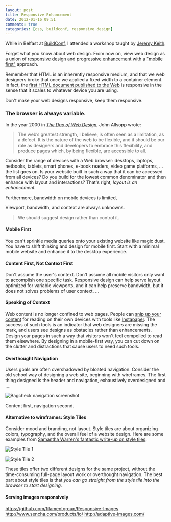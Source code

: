 ```yaml
---
layout: post
title: Responsive Enhancement
date: 2012-01-16 09:51
comments: true
categories: [css, buildconf, responsive design]
---
```


While in Belfast at [BuildConf](http://2011.buildconf.com), I attended a workshop taught by [Jeremy Keith](http://adactio.com). 

Forget what you know about web design. From now on, view web design as a union of [responsive design](http://www.alistapart.com/articles/responsive-web-design/) and [progressive enhancement](http://www.alistapart.com/articles/understandingprogressiveenhancement) with a ["mobile first"](http://www.lukew.com/ff/entry.asp?933) approach.

<!-- more -->

Remember that HTML is an inherently responsive medium, and that we web designers broke that once we applied a fixed width to a container element. In fact, the [first HTML document published to the Web](http://www.w3.org/History/19921103-hypertext/hypertext/WWW/TheProject.html) is responsive in the sense that it scales to whatever device you are using.

Don't make your web designs responsive, keep them responsive.

### The browser is always variable.

In the year 2000 in *[The Dao of Web Design](http://www.alistapart.com/articles/dao/)*, John Allsopp wrote:

> The web’s greatest strength, I believe, is often seen as a limitation, as a defect. It is the nature of the web to be flexible, and it should be our role as designers and developers to embrace this flexibility, and produce pages which, by being flexible, are accessible to all.

Consider the range of devices with a Web browser: desktops, laptops, netbooks, tablets, smart phones, e-book readers, video game platforms, ... the list goes on. Is your website built in such a way that it can be accessed from all devices? Do you build for the lowest common denominator and then enhance with layout and interactions? That's right, *layout is an enhancement.*

Furthermore, bandwidth on mobile devices is limited, 

Viewport, bandwidth, and context are always unknowns.

> We should suggest design rather than control it.

#### Mobile First
You can't sprinkle media queries onto your existing website like magic dust. You have to shift thinking and design for mobile first. Start with a minimal mobile website and enhance it to the desktop experience.

#### Content First, Not Context First
Don't assume the user's context. Don't assume all mobile visitors only want to accomplish one specific task. Responsive design can help serve layout optimized for variable viewports, and it can help preserve bandwidth, but it does not solves problems of user context. ...

#### Speaking of Context
Web content is no longer confined to web pages. People can [snip up your content](http://www.alistapart.com/articles/orbital-content/) for reading on their own devices with tools like [Instapaper](http://www.instapaper.com/). The success of such tools is an indicator that web designers are missing the mark, and users see designs as obstacles rather than enhancements. Design your pages in such a way that visitors won't feel compelled to read them elsewhere. By designing in a mobile-first way, you can cut down on the clutter and distractions that cause users to need such tools.

#### Overthought Navigation
Users goals are often overshadowed by bloated navigation. Consider the old school way of designing a web site, beginning with wireframes. The first thing designed is the header and navigation, exhaustively overdesigned and ....

![Bagcheck navigation screenshot](/images/bagcheck.png)

Content first, navigation second.

#### Alternative to wireframes: Style Tiles
Consider mood and branding, not layout. Style tiles are about organizing colors, typography, and the overall feel of a website design. Here are some examples from [Samantha Warren's fantastic write-up on style tiles](http://badassideas.com/style-tiles-as-a-web-design-process-tool/): 

![Style Tile 1](/images/styletile.jpg)

![Style Tile 2](/images/styletile-2.jpg)

These tiles offer two different designs for the same project, without the time-consuming full-page layout work or overthought navigation. The best part about style tiles is that *you can go straight from the style tile into the browser to start designing.*

#### Serving images responsively
https://github.com/filamentgroup/Responsive-Images
http://www.sencha.com/products/io/
http://adaptive-images.com/


